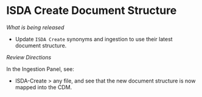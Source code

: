 # ISDA Create Document Structure

_What is being released_

- Update `ISDA Create` synonyms and ingestion to use their latest document structure.

_Review Directions_

In the Ingestion Panel, see:
- ISDA-Create > any file, and see that the new document structure is now mapped into the CDM.
